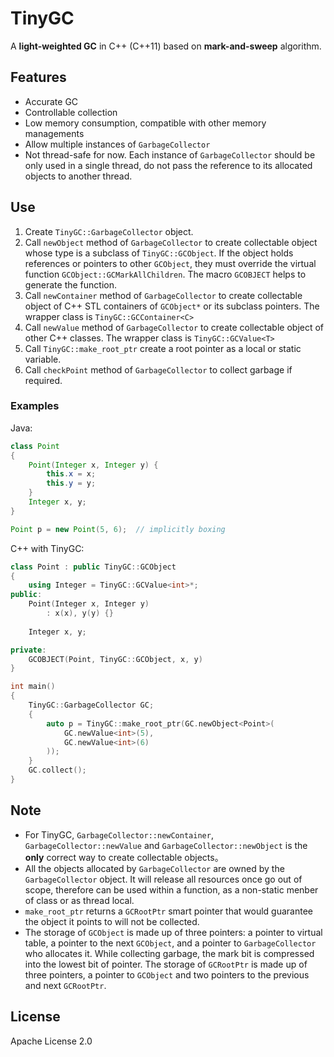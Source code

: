 # TinyGC

A **light-weighted GC** in C++ (C++11) based on **mark-and-sweep** algorithm.

## Features

- Accurate GC
- Controllable collection
- Low memory consumption, compatible with other memory managements 
- Allow multiple instances of `GarbageCollector`
- Not thread-safe for now. Each instance of `GarbageCollector` should be only used in a single thread, do not pass the reference to its allocated objects to another thread.

## Use

1. Create `TinyGC::GarbageCollector` object.
2. Call `newObject` method of `GarbageCollector` to create collectable object whose type is a subclass of `TinyGC::GCObject`. If the object holds references or pointers to other `GCObject`, they must override the virtual function `GCObject::GCMarkAllChildren`. The macro `GCOBJECT` helps to generate the function.
3. Call `newContainer` method of `GarbageCollector` to create collectable object of C++ STL containers of `GCObject*` or its subclass pointers. The wrapper class is `TinyGC::GCContainer<C>`
4. Call `newValue` method of `GarbageCollector` to create collectable object of other C++ classes. The wrapper class is `TinyGC::GCValue<T>`
5. Call `TinyGC::make_root_ptr` create a root pointer as a local or static variable.
6. Call `checkPoint` method of `GarbageCollector` to collect garbage if required.

### Examples

Java:

```Java
class Point
{
    Point(Integer x, Integer y) {
        this.x = x;
        this.y = y;
    }
    Integer x, y;
}

Point p = new Point(5, 6);  // implicitly boxing
```

C++ with TinyGC:

```C++
class Point : public TinyGC::GCObject
{
    using Integer = TinyGC::GCValue<int>*;
public:
    Point(Integer x, Integer y)
        : x(x), y(y) {}
    
    Integer x, y;

private:
    GCOBJECT(Point, TinyGC::GCObject, x, y)
}

int main()
{
    TinyGC::GarbageCollector GC;
    {
        auto p = TinyGC::make_root_ptr(GC.newObject<Point>(
            GC.newValue<int>(5),
            GC.newValue<int>(6)
        ));
    }
    GC.collect();
}
```

## Note

- For TinyGC, `GarbageCollector::newContainer`, `GarbageCollector::newValue` and `GarbageCollector::newObject` is the **only** correct way to create collectable objects。
- All the objects allocated by `GarbageCollector` are owned by the `GarbageCollector` object. It will release all resources once go out of scope, therefore can be used within a function, as a non-static menber of class or as thread local.
- `make_root_ptr` returns a `GCRootPtr` smart pointer that would guarantee the object it points to will not be collected.
- The storage of `GCObject` is made up of three pointers: a pointer to virtual table, a pointer to the next `GCObject`, and a pointer to `GarbageCollector` who allocates it. While collecting garbage, the mark bit is compressed into the lowest bit of pointer. The storage of `GCRootPtr` is made up of three pointers, a pointer to `GCObject` and two pointers to the previous and next `GCRootPtr`.


## License

Apache License 2.0
